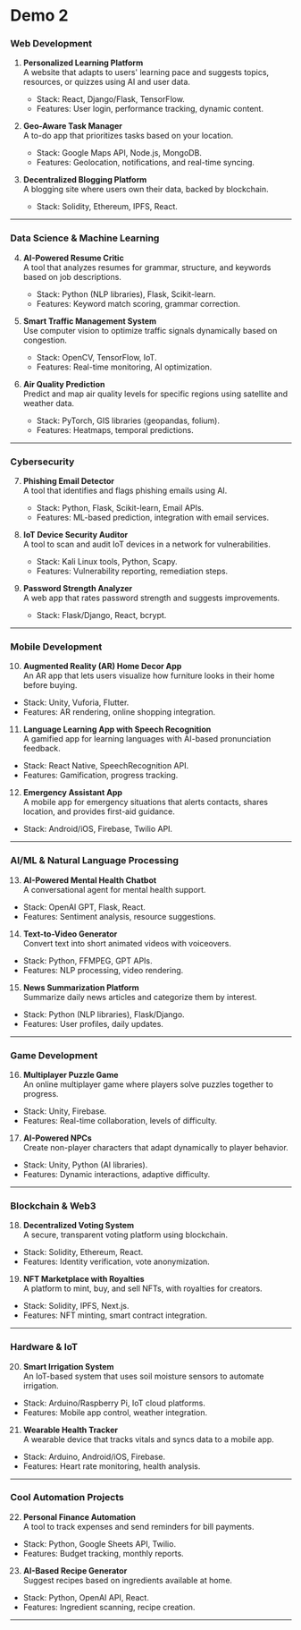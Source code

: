 # Demo 2


### **Web Development**
1. **Personalized Learning Platform**  
   A website that adapts to users' learning pace and suggests topics, resources, or quizzes using AI and user data.
   - Stack: React, Django/Flask, TensorFlow.
   - Features: User login, performance tracking, dynamic content.

2. **Geo-Aware Task Manager**  
   A to-do app that prioritizes tasks based on your location.  
   - Stack: Google Maps API, Node.js, MongoDB.  
   - Features: Geolocation, notifications, and real-time syncing.

3. **Decentralized Blogging Platform**  
   A blogging site where users own their data, backed by blockchain.  
   - Stack: Solidity, Ethereum, IPFS, React.

---

### **Data Science & Machine Learning**
4. **AI-Powered Resume Critic**  
   A tool that analyzes resumes for grammar, structure, and keywords based on job descriptions.  
   - Stack: Python (NLP libraries), Flask, Scikit-learn.  
   - Features: Keyword match scoring, grammar correction.

5. **Smart Traffic Management System**  
   Use computer vision to optimize traffic signals dynamically based on congestion.  
   - Stack: OpenCV, TensorFlow, IoT.  
   - Features: Real-time monitoring, AI optimization.

6. **Air Quality Prediction**  
   Predict and map air quality levels for specific regions using satellite and weather data.  
   - Stack: PyTorch, GIS libraries (geopandas, folium).  
   - Features: Heatmaps, temporal predictions.

---

### **Cybersecurity**
7. **Phishing Email Detector**  
   A tool that identifies and flags phishing emails using AI.  
   - Stack: Python, Flask, Scikit-learn, Email APIs.  
   - Features: ML-based prediction, integration with email services.

8. **IoT Device Security Auditor**  
   A tool to scan and audit IoT devices in a network for vulnerabilities.  
   - Stack: Kali Linux tools, Python, Scapy.  
   - Features: Vulnerability reporting, remediation steps.

9. **Password Strength Analyzer**  
   A web app that rates password strength and suggests improvements.  
   - Stack: Flask/Django, React, bcrypt.

---

### **Mobile Development**
10. **Augmented Reality (AR) Home Decor App**  
   An AR app that lets users visualize how furniture looks in their home before buying.  
   - Stack: Unity, Vuforia, Flutter.  
   - Features: AR rendering, online shopping integration.

11. **Language Learning App with Speech Recognition**  
   A gamified app for learning languages with AI-based pronunciation feedback.  
   - Stack: React Native, SpeechRecognition API.  
   - Features: Gamification, progress tracking.

12. **Emergency Assistant App**  
   A mobile app for emergency situations that alerts contacts, shares location, and provides first-aid guidance.  
   - Stack: Android/iOS, Firebase, Twilio API.

---

### **AI/ML & Natural Language Processing**
13. **AI-Powered Mental Health Chatbot**  
   A conversational agent for mental health support.  
   - Stack: OpenAI GPT, Flask, React.  
   - Features: Sentiment analysis, resource suggestions.

14. **Text-to-Video Generator**  
   Convert text into short animated videos with voiceovers.  
   - Stack: Python, FFMPEG, GPT APIs.  
   - Features: NLP processing, video rendering.

15. **News Summarization Platform**  
   Summarize daily news articles and categorize them by interest.  
   - Stack: Python (NLP libraries), Flask/Django.  
   - Features: User profiles, daily updates.

---

### **Game Development**
16. **Multiplayer Puzzle Game**  
   An online multiplayer game where players solve puzzles together to progress.  
   - Stack: Unity, Firebase.  
   - Features: Real-time collaboration, levels of difficulty.

17. **AI-Powered NPCs**  
   Create non-player characters that adapt dynamically to player behavior.  
   - Stack: Unity, Python (AI libraries).  
   - Features: Dynamic interactions, adaptive difficulty.

---

### **Blockchain & Web3**
18. **Decentralized Voting System**  
   A secure, transparent voting platform using blockchain.  
   - Stack: Solidity, Ethereum, React.  
   - Features: Identity verification, vote anonymization.

19. **NFT Marketplace with Royalties**  
   A platform to mint, buy, and sell NFTs, with royalties for creators.  
   - Stack: Solidity, IPFS, Next.js.  
   - Features: NFT minting, smart contract integration.

---

### **Hardware & IoT**
20. **Smart Irrigation System**  
   An IoT-based system that uses soil moisture sensors to automate irrigation.  
   - Stack: Arduino/Raspberry Pi, IoT cloud platforms.  
   - Features: Mobile app control, weather integration.

21. **Wearable Health Tracker**  
   A wearable device that tracks vitals and syncs data to a mobile app.  
   - Stack: Arduino, Android/iOS, Firebase.  
   - Features: Heart rate monitoring, health analysis.

---

### **Cool Automation Projects**
22. **Personal Finance Automation**  
   A tool to track expenses and send reminders for bill payments.  
   - Stack: Python, Google Sheets API, Twilio.  
   - Features: Budget tracking, monthly reports.

23. **AI-Based Recipe Generator**  
   Suggest recipes based on ingredients available at home.  
   - Stack: Python, OpenAI API, React.  
   - Features: Ingredient scanning, recipe creation.

---

